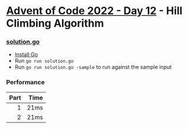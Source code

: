 # [Advent of Code 2022 - Day 12](https://adventofcode.com/2022/day/12) - Hill Climbing Algorithm

### [solution.go](./solution.go)
- [Install Go](https://go.dev/doc/install)
- Run `go run solution.go`
- Run `go run solution.go -sample` to run against the sample input

### Performance

| Part | Time |
| ---: | ---: |
|    1 | 21ms |
|    2 | 21ms |
